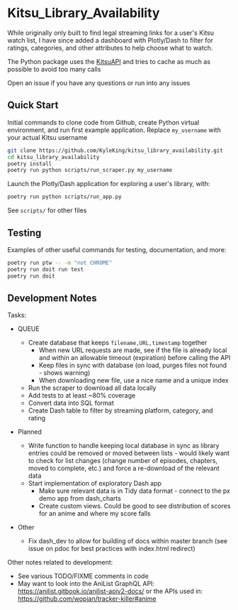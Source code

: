 # Kitsu_Library_Availability

While originally only built to find legal streaming links for a user's Kitsu watch list, I have since added a dashboard with Plotly/Dash to filter for ratings, categories, and other attributes to help choose what to watch.

The Python package uses the [KitsuAPI](https://kitsu.docs.apiary.io/#) and tries to cache as much as possible to avoid too many calls

Open an issue if you have any questions or run into any issues

## Quick Start

Initial commands to clone code from Github, create Python virtual environment, and run first example application. Replace `my_username` with your actual Kitsu username

```sh
git clone https://github.com/KyleKing/kitsu_library_availability.git
cd kitsu_library_availability
poetry install
poetry run python scripts/run_scraper.py my_username
```

Launch the Plotly/Dash application for exploring a user's library, with:

```sh
poetry run python scripts/run_app.py
```

See `scripts/` for other files

## Testing

Examples of other useful commands for testing, documentation, and more:

```sh
poetry run ptw -- -m "not CHROME"
poetry run doit run test
poetry run doit
```

## Development Notes

Tasks:

- QUEUE
  - Create database that keeps `filename,URL,timestamp` together
    - When new URL requests are made, see if the file is already local and within an allowable timeout (expiration) before calling the API
    - Keep files in sync with database (on load, purges files not found - shows warning)
    - When downloading new file, use a nice name and a unique index
  - Run the scraper to download all data locally
  - Add tests to at least ~80% coverage
  - Convert data into SQL format
  - Create Dash table to filter by streaming platform, category, and rating
- Planned
  - Write function to handle keeping local database in sync as library entries could be removed or moved between lists - would likely want to check for list changes (change number of episodes, chapters, moved to complete, etc.) and force a re-download of the relevant data
  - Start implementation of exploratory Dash app
    - Make sure relevant data is in Tidy data format - connect to the px demo app from dash_charts
    - Create custom views. Could be good to see distribution of scores for an anime and where my score falls

- Other
  - Fix dash_dev to allow for building of docs within master branch (see issue on pdoc for best practices with index.html redirect)

Other notes related to development:

- See various TODO/FIXME comments in code
- May want to look into the AniList GraphQL API: https://anilist.gitbook.io/anilist-apiv2-docs/ or the APIs used in: https://github.com/wopian/tracker-killer#anime

